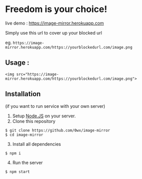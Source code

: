 # Freedom is your choice!

live demo : https://image-mirror.herokuapp.com

Simply use this url to cover up your blocked url

eg. ```https://image-mirror.herokuapp.com/https://yourblockedurl.com/image.png```

## Usage :
```
<img src="https://image-mirror.herokuapp.com/https://yourblockedurl.com/image.png">
```

## Installation 
(if you want to run service with your own server)

1. Setup [Node.JS](https://nodejs.org) on your server.
2. Clone this repository
```
$ git clone https://github.com/0wx/image-mirror
$ cd image-mirror
```

3. Install all dependencies
```
$ npm i
```

4. Run the server
```
$ npm start
```
